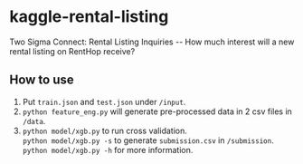 # kaggle-rental-listing
Two Sigma Connect: Rental Listing Inquiries -- How much interest will a new rental listing on RentHop receive?

## How to use
1. Put `train.json` and `test.json` under `/input`.
2. `python feature_eng.py` will generate pre-processed data in 2 csv files in `/data`.
3. `python model/xgb.py` to run cross validation.  
`python model/xgb.py -s` to generate `submission.csv` in `/submission`.  
`python model/xgb.py -h` for more information.
